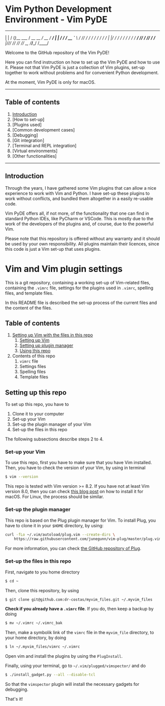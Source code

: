 # Vim Python Development Environment - Vim PyDE

 _    ___              ____        ____  ______
| |  / (_)___ ___     / __ \__  __/ __ \/ ____/
| | / / / __ `__ \   / /_/ / / / / / / / __/
| |/ / / / / / / /  / ____/ /_/ / /_/ / /___
|___/_/_/ /_/ /_/  /_/    \__, /_____/_____/
                         /____/


Welcome to the GitHub repository of the Vim PyDE!

Here you can find instruction on how to set up the Vim PyDE
and how to use it. Please not that Vim PyDE is just a collection
of Vim plugins, set-up together to work without problems and for
convenient Python development.

At the moment, Vim PyDE is only for macOS.

----

## Table of contents

1. [Introduction](#introduction)
2. [How to set-up]
3. [Plugins used]
4. [Common development cases]
5. [Debugging]
6. [Git integration]
7. [Terminal and REPL integration]
8. [Virtual environments]
9. [Other functionalities]

----

## Introduction

Through the years, I have gathered some Vim plugins that can
allow a nice experience to work with Vim and Python. I have set-up
these plugins to work without conflicts, and bundled them altogether
in a easily re-usable code. 

Vim PyDE offers all, if not more, of the functionality that one can
find in standard Python IDEs, like PyCharm or VSCode. This is mostly
due to the work of the developers of the plugins and, of course, due
to the powerful Vim.

Please note that this repository is offered without any warranty and
it should be used by your own responsibility. All plugins maintain their
licences, since this code is just a Vim set-up that uses plugins.



# Vim and Vim plugin settings 

This is a git repository, containing a working set-up of Vim-related files,
containing the `.vimrc` file, settings for the plugins used in `.vimrc`, 
spelling files, and template files. 

In this README file is described the set-up process of the current files
and the content of the files. 

## Table of contents
1. [Setting up Vim with the files in this repo](#setting-up-this-repo)
    1. [Setting up Vim](#set-up-your-vim)
    2. [Setting up plugin manager](#set-up-the-plugin-manager)
    3. [Using this repo](#set-up-the-files-in-this-repo)
2. Contents of this repo
    1. `vimrc` file
    2. Settings files
    3. Spelling files
    4. Template files

## Setting up this repo

To set up this repo, you have to

1. Clone it to your computer
2. Set-up your Vim
3. Set-up the plugin manager of your Vim
4. Set-up the files in this repo

The following subsections describe steps 2 to 4. 

### Set-up your Vim

To use this repo, first you have to make sure that you have Vim installed. Then,
you have to check the version of your Vim, by using in terminal

```bash
$ vim --version
```

This repo is tested with Vim version >= 8.2. If you have not at least Vim version 8.0,
then you can check [this blog post](https://kdrossos.net/blog/12/) on how to install
it for macOS. For Linux, the process should be similar. 

### Set-up the plugin manager

This repo is based on the Plug plugin manager for Vim. To install Plug, you have to clone
it in your `$HOME` directory, by using:

```bash
curl -fLo ~/.vim/autoload/plug.vim --create-dirs \
    https://raw.githubusercontent.com/junegunn/vim-plug/master/plug.vim
```

For more information, you can check [the GitHub repository of Plug](https://github.com/junegunn/vim-plug).

### Set-up the files in this repo

First, navigate to you home directory

```bash
$ cd ~
```

Then, clone this repository, by using

```bash
$ git clone git@github.com:dr-costas/myvim_files.git ~/.myvim_files
```

**Check if you already have a `.vimrc` file**. If you do, then keep a backup
by doing

```bash
$ mv ~/.vimrc ~/.vimrc_bak
```

Then, make a symbolik link of the `vimrc` file in the `myvim_file` directory, 
to your home directory, by doing

```bash
$ ln ~/.myvim_files/vimrc ~/.vimrc
```

Open vim and install the plugins by using the `PlugInstall`. 

Finally, using your terminal, go to `~/.vim/plugged/vimspector/` and do

```bash
$ ./install_gadget.py --all --disable-tcl
```

So that the `vimspector` plugin will install the necessary gadgets for debugging. 

That's it! 

